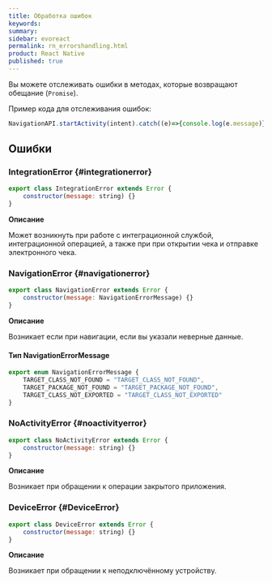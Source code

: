 ```yaml
---
title: Обработка ошибок
keywords:
summary:
sidebar: evoreact
permalink: rn_errorshandling.html
product: React Native
published: true
---
```


Вы можете отслеживать ошибки в методах, которые возвращают обещание (`Promise`).

Пример кода для отслеживания ошибок:

```js
NavigationAPI.startActivity(intent).catch((e)=>{console.log(e.message)});
```

## Ошибки

### IntegrationError {#integrationerror}

```js
export class IntegrationError extends Error {
    constructor(message: string) {}
}
```

**Описание**

Может возникнуть при работе с интеграционной службой, интеграционной операцией, а также при при открытии чека и отправке электронного чека.

### NavigationError {#navigationerror}

```js
export class NavigationError extends Error {
    constructor(message: NavigationErrorMessage) {}
}
```

**Описание**

Возникает если при навигации, если вы указали неверные данные.

#### Тип NavigationErrorMessage

```js
export enum NavigationErrorMessage {
    TARGET_CLASS_NOT_FOUND = "TARGET_CLASS_NOT_FOUND",
    TARGET_PACKAGE_NOT_FOUND = "TARGET_PACKAGE_NOT_FOUND",
    TARGET_CLASS_NOT_EXPORTED = "TARGET_CLASS_NOT_EXPORTED"
}
```

### NoActivityError {#noactivityerror}

```js
export class NoActivityError extends Error {
    constructor(message: string) {}
}
```

**Описание**

Возникает при обращении к операции закрытого приложения.

### DeviceError {#DeviceError}

```js
export class DeviceError extends Error {
    constructor(message: string) {}
}
```

**Описание**

Возникает при обращении к неподключённому устройству.
